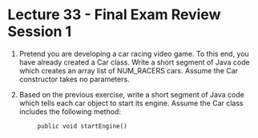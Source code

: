 # Lecture 33 - Final Exam Review Session 1

1. Pretend you are developing a car racing video game. To this end, you have already created a Car class. Write a short segment of Java code which creates an array list of NUM_RACERS cars. Assume the Car constructor takes no parameters.
1. Based on the previous exercise, write a short segment of Java code which tells each car object to start its engine. Assume the Car class includes the following method:

            public void startEngine()